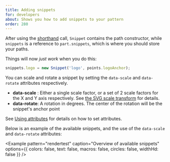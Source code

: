 ```yaml
---
title: Adding snippets
for: developers
about: Shows you how to add snippets to your pattern
order: 280
---
```


After using the [shorthand](/howtos/core/shorthand/) call, 
`Snippet` contains the path constructor, while `snippets` is a reference to `part.snippets`,
which is where you should store your paths.

Things will now *just work* when you do this:

```js
snippets.logo = new Snippet('logo', points.logoAnchor);
```

You can scale and rotate a snippet by setting the `data-scale` and `data-rotate` attributes respectively.

 - **data-scale** : Either a single scale factor, or a set of 2 scale factors for the X and Y axis respectively. See [the SVG scale transform](https://developer.mozilla.org/en-US/docs/Web/SVG/Attribute/transform#Scale) for details.
 - **data-rotate**: A rotation in degrees. The center of the rotation will be the snippet's anchor point

<Tip>

See [Using attributes](/howtos/core/attributes/) for details on how to set attributes.

</Tip>

Below is an example of the available snippets, and the use of the `data-scale` and `data-rotate` attributes:

<Example pattern="rendertest" caption="Overview of available snippets" options={{ colors: false, text: false, macros: false, circles: false, widthHd: false }} />

